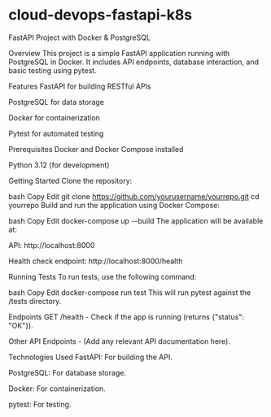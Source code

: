 # cloud-devops-fastapi-k8s

FastAPI Project with Docker & PostgreSQL

Overview
This project is a simple FastAPI application running with PostgreSQL in Docker. It includes API endpoints, database interaction, and basic testing using pytest.

Features
FastAPI for building RESTful APIs

PostgreSQL for data storage

Docker for containerization

Pytest for automated testing

Prerequisites
Docker and Docker Compose installed

Python 3.12 (for development)

Getting Started
Clone the repository:

bash
Copy
Edit
git clone https://github.com/yourusername/yourrepo.git
cd yourrepo
Build and run the application using Docker Compose:

bash
Copy
Edit
docker-compose up --build
The application will be available at:

API: http://localhost:8000

Health check endpoint: http://localhost:8000/health

Running Tests
To run tests, use the following command:

bash
Copy
Edit
docker-compose run test
This will run pytest against the /tests directory.

Endpoints
GET /health - Check if the app is running (returns {"status": "OK"}).

Other API Endpoints - (Add any relevant API documentation here).

Technologies Used
FastAPI: For building the API.

PostgreSQL: For database storage.

Docker: For containerization.

pytest: For testing.

